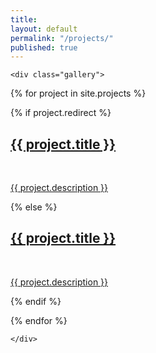```yaml
---
title: 
layout: default
permalink: "/projects/"
published: true
---
```



<div class="ProjectContainer">

	<div class="gallery">


  {% for project in site.projects %}

  {% if project.redirect %}
  <div class="projectTile">
          <a href="{{ project.redirect }}" target="_blank">
          <span>
              <h2>{{ project.title }}</h2>
              <br/>
              <p>{{ project.description }}</p>
          </span>
          </a>
  </div>

  {% else %}

  <div class="projectTile">
          <a href="{{ project.url | prepend: site.baseurl | prepend: site.url }}">
          <span>
              <h2>{{ project.title }}</h2>
              <br/>
              <p>{{ project.description }}</p>
          </span>
          </a>
  </div>

  {% endif %}

  {% endfor %}

	</div>

</div>
